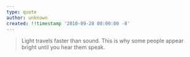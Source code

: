 ```yaml
---
type: quote
author: unknown
created: !!timestamp '2010-09-28 00:00:00 -8'
---
```

> Light travels faster than sound. This is why some people appear bright until you hear them speak.
